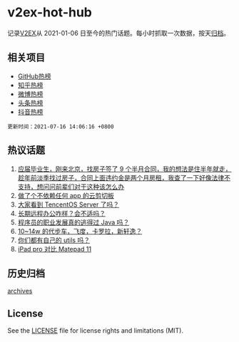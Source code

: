 # v2ex-hot-hub

 记录[V2EX](https://www.v2ex.com/)从 2021-01-06 日至今的热门话题。每小时抓取一次数据，按天[归档](archives)。
 
 ## 相关项目

- [GitHub热榜](https://github.com/snaildev/github-hot-hub)
- [知乎热榜](https://github.com/snaildev/zhihu-hot-hub)
- [微博热榜](https://github.com/snaildev/weibo-hot-hub)
- [头条热榜](https://github.com/snaildev/toutiao-hot-hub)
- [抖音热榜](https://github.com/snaildev/douyin-hot-hub)


 `更新时间：2021-07-16 14:06:16 +0800`

## 热议话题

1. [应届毕业生，刚来北京，找房子签了 9 个半月合同，我的想法是住半年就走，趁年前淡季找过房子，合同上面违约金是两个月房租，我查了一下好像法律不支持，想问问前辈们对于这种该怎么办](https://www.v2ex.com/t/789838)
1. [做了个不依赖任何 app 的云剪切板](https://www.v2ex.com/t/789720)
1. [大家看到 TencentOS Server 了吗？](https://www.v2ex.com/t/789822)
1. [长期远程办公咋样？会不适吗？](https://www.v2ex.com/t/789852)
1. [程序员的职业发展真的逃得过 Java 吗？](https://www.v2ex.com/t/789800)
1. [10~14w 的代步车，飞度，卡罗拉，新轩逸？](https://www.v2ex.com/t/789746)
1. [你们都有自己的 utils 吗？](https://www.v2ex.com/t/789875)
1. [iPad pro 对比 Matepad 11](https://www.v2ex.com/t/789779)

## 历史归档

[archives](archives)

## License

See the [LICENSE](LICENSE) file for license rights and limitations (MIT).
